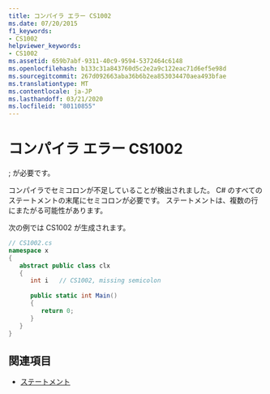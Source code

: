 ```yaml
---
title: コンパイラ エラー CS1002
ms.date: 07/20/2015
f1_keywords:
- CS1002
helpviewer_keywords:
- CS1002
ms.assetid: 659b7abf-9311-40c9-9594-5372464c6148
ms.openlocfilehash: b133c31a843760d5c2e2a9c122eac71d6ef5e98d
ms.sourcegitcommit: 267d092663aba36b6b2ea853034470aea493bfae
ms.translationtype: MT
ms.contentlocale: ja-JP
ms.lasthandoff: 03/21/2020
ms.locfileid: "80110855"
---
```

# <a name="compiler-error-cs1002"></a>コンパイラ エラー CS1002
; が必要です。  
  
 コンパイラでセミコロンが不足していることが検出されました。 C# のすべてのステートメントの末尾にセミコロンが必要です。 ステートメントは、複数の行にまたがる可能性があります。  
  
 次の例では CS1002 が生成されます。  
  
```csharp  
// CS1002.cs  
namespace x  
{  
   abstract public class clx  
   {  
      int i   // CS1002, missing semicolon  
  
      public static int Main()  
      {  
         return 0;  
      }  
   }  
}  
```  
  
## <a name="see-also"></a>関連項目

- [ステートメント](../programming-guide/statements-expressions-operators/statements.md)
